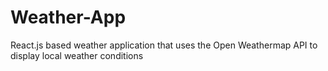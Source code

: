 # Weather-App
React.js based weather application that uses the Open Weathermap API to display local weather conditions

